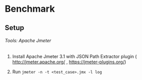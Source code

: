 # Benchmark

## Setup

###### Tools: Apache Jmeter

1. Install Apache Jmeter 3.1 with JSON Path Extractor plugin ( http://jmeter.apache.org/ , https://jmeter-plugins.org/)

2. Run `jmeter -n -t <test_case>.jmx -l log`
